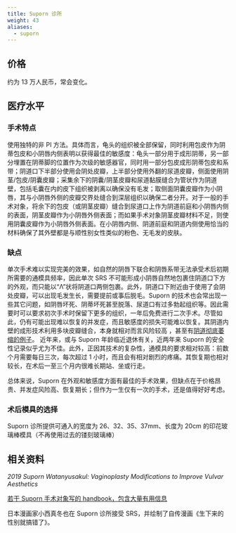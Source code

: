 ```yaml
---
title: Suporn 诊所
weight: 43
aliases:
  - suporn
---
```


## 价格

约为 13 万人民币，常会变化。

## 医疗水平

### 手术特点

使用独特的非 PI 方法。具体而言，龟头的组织被全部保留，同时利用包皮作为阴蒂包皮和小阴唇内侧表明以获得最佳的敏感度：龟头一部分用于成形阴蒂，另一部分埋置在阴蒂脚的位置作为次级的敏感器官，同时用一部分包皮成形阴蒂包皮和系带；阴道口下半部分使用会阴处皮瓣，上半部分使用外翻的尿道皮瓣，侧面使用阴茎/包皮/阴囊皮瓣；采集余下的阴囊/阴茎皮瓣和尿道黏膜缝合为管状作为阴道壁，包括毛囊在内的皮下组织被剥离以确保没有毛发；取侧面阴囊皮瓣作为小阴唇，其与小阴唇外侧的皮瓣交界处缝合到深层组织以确保二者分开。对于一般的手术对象，将余下的包皮（或阴茎皮瓣）缝合到尿道口上作为阴道前庭和小阴唇内侧的表面，阴茎皮瓣作为小阴唇外侧表面；而如果手术对象阴茎皮瓣材料不足，则使用阴囊皮瓣作为小阴唇外侧表面。在小阴唇内侧、阴道前庭和阴道内侧使用恰当的材料确保了其外壁都是与顺性别女性类似的粉色、无毛发的皮肤。

### 缺点

单次手术难以实现完美的效果，如自然的阴唇下联合和阴唇系带无法承受术后初期所需要的通模具频率，因此单次 SRS 不可能形成小阴唇自然地包裹住阴道口下方的外观，而只能以“Λ”状将阴道口两侧包裹。此外，阴道口下附近由于使用了会阴处皮瓣，可以出现毛发生长，需要提前或事后脱毛。Suporn 的技术也会常出现一些其它问题，如阴唇坏死、阴蒂坏死甚至脱落、尿道口有过多勃起组织等。因此需要时可以要求初次手术时保留下更多的组织，一年后免费进行二次手术。尽管如此，仍有可能出现难以恢复的并发症，而且敏感度的损失可能难以恢复。其阴道内壁的成形技术利用多块皮瓣缝合，本身就相对而言风险较高
，甚至有[阴道彻底萎缩的例子](https://www.reddit.com/r/ask_transgender/comments/btceh8/i_fucking_regret_having_srs_with_dr_suporn/)。
近年来，或与 Suporn 年龄临近退休有关，近两年来 Suporn 的安全性记录似乎尤为不佳。此外，正因其技术的复杂性，通模具的要求相对较高：前数个月需要每日三次，每次超过 1 小时，而且会有相对剧烈的疼痛。其恢复期也相对较长，在术后一至三个月内很难长期站、坐或行走。

总体来说，Suporn 在外观和敏感度方面有最佳的手术效果，但缺点在于价格昂贵、并发症风险高、恢复期长；但作为一生仅有一次的手术，还是值得好好考虑。

### 术后模具的选择

Suporn 诊所提供可通入的宽度为 26、32、35、37mm、长度为 20cm 的印花玻璃棒模具（不再使用过去的镂刻玻璃棒）

## 相关资料

*2019 Suporn Watanyusakul: Vaginoplasty Modifications to Improve Vulvar Aesthetics*

[若干 Suporn 手术对象写的 handbook，包含大量有用信息](https://s3.amazonaws.com/Joped/Suporn2015.pdf)

日本漫画家小西真冬也在 Suporn 诊所接受 SRS，并绘制了自传漫画《生下来的性别就搞错了》。
